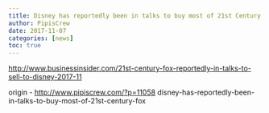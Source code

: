 ```yaml
---
title: Disney has reportedly been in talks to buy most of 21st Century Fox
author: PipisCrew
date: 2017-11-07
categories: [news]
toc: true
---
```


http://www.businessinsider.com/21st-century-fox-reportedly-in-talks-to-sell-to-disney-2017-11

origin - http://www.pipiscrew.com/?p=11058 disney-has-reportedly-been-in-talks-to-buy-most-of-21st-century-fox